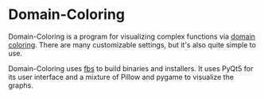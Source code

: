 # Domain-Coloring
Domain-Coloring is a program for visualizing complex functions via [domain coloring](https://en.wikipedia.org/wiki/Domain_coloring). 
There are many customizable settings, but it's also quite simple to use.

Domain-Coloring uses [fbs](https://build-system.fman.io/) to build binaries and installers. 
It uses PyQt5 for its user interface and a mixture of Pillow and pygame to visualize the graphs.